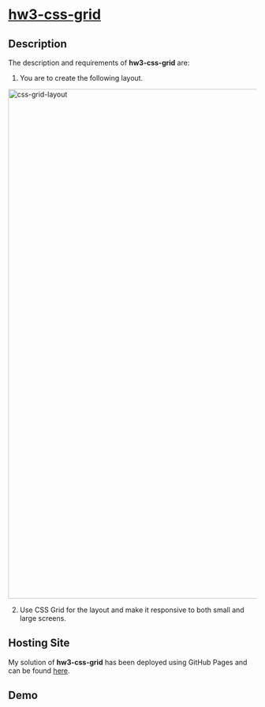 # [hw3-css-grid](https://georgiosioannoucoder.github.io/hw3-css-grid/)

## Description
The description and requirements of **hw3-css-grid** are:

1. You are to create the following layout.
<img width="1031" alt="css-grid-layout" src="https://github.com/GeorgiosIoannouCoder/hw3-css-grid/assets/110848236/2da2e288-bcd2-4227-b540-62c768fc7cab">

2. Use CSS Grid for the layout and make it responsive to both small and large screens.

## Hosting Site
My solution of **hw3-css-grid** has been deployed using GitHub Pages and can be found [here](https://georgiosioannoucoder.github.io/hw3-css-grid/).

## Demo
